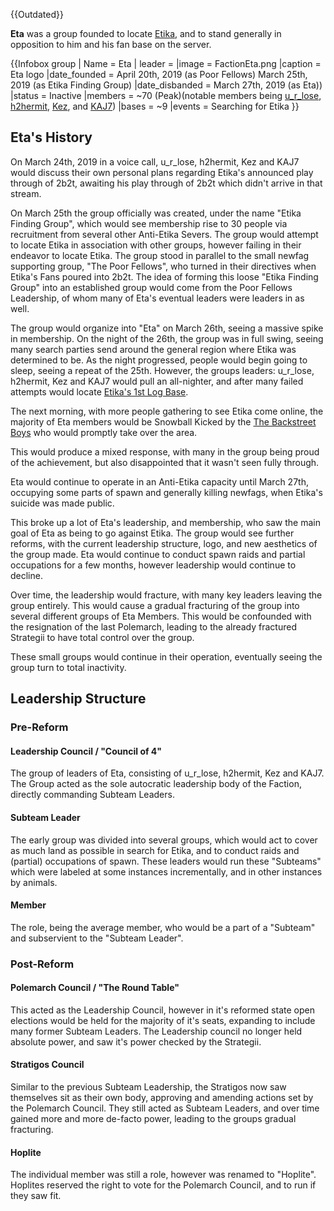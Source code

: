 {{Outdated}}

**Eta** was a group founded to locate [Etika](https://2b2t.miraheze.org/wiki/Etika), and to stand generally in opposition to him and his fan base on the server.

{{Infobox group
| Name = Eta
| leader =
|image = FactionEta.png
|caption = Eta logo
|date_founded = April 20th, 2019 (as Poor Fellows)
March 25th, 2019 (as Etika Finding Group)
|date_disbanded = March 27th, 2019 (as Eta))
|status = Inactive
|members = ~70 (Peak)(notable members being [u_r_lose](https://2b2t.miraheze.org/wiki/u_r_lose), [h2hermit](https://2b2t.miraheze.org/wiki/h2hermit), [Kez](https://2b2t.miraheze.org/wiki/Kez), and [KAJ7](https://2b2t.miraheze.org/wiki/KAJ7))
|bases = ~9
|events = Searching for Etika
}}
## Eta's History
On March 24th, 2019 in a voice call, u_r_lose, h2hermit, Kez and KAJ7 would discuss their own personal plans regarding Etika's announced play through of 2b2t, awaiting his play through of 2b2t which didn't arrive in that stream.

On March 25th the group officially was created, under the name "Etika Finding Group", which would see membership rise to 30 people via recruitment from several other Anti-Etika Severs. The group would attempt to locate Etika in association with other groups, however failing in their endeavor to locate Etika. The group stood in parallel to the small newfag supporting group, "The Poor Fellows", who turned in their directives when Etika's Fans poured into 2b2t. The idea of forming this loose "Etika Finding Group" into an established group would come from the Poor Fellows Leadership, of whom many of Eta's eventual leaders were leaders in as well.

The group would organize into "Eta" on March 26th, seeing a massive spike in membership. On the night of the 26th, the group was in full swing, seeing many search parties send around the general region where Etika was determined to be. As the night progressed, people would begin going to sleep, seeing a repeat of the 25th. However, the groups leaders: u_r_lose, h2hermit, Kez and KAJ7 would pull an all-nighter, and after many failed attempts would locate [Etika's 1st Log Base](https://2b2t.miraheze.org/wiki/Etika%27s_1st_Log_Base).

The next morning, with more people gathering to see Etika come online, the majority of Eta members would be Snowball Kicked by the [The Backstreet Boys](https://2b2t.miraheze.org/wiki/The_Backstreet_Boys) who would promptly take over the area.

This would produce a mixed response, with many in the group being proud of the achievement, but also disappointed that it wasn't seen fully through.

Eta would continue to operate in an Anti-Etika capacity until March 27th, occupying some parts of spawn and generally killing newfags, when Etika's suicide was made public.

This broke up a lot of Eta's leadership, and membership, who saw the main goal of Eta as being to go against Etika. The group would see further reforms, with the current leadership structure, logo, and new aesthetics of the group made. Eta would continue to conduct spawn raids and partial occupations for a few months, however leadership would continue to decline.

Over time, the leadership would fracture, with many key leaders leaving the group entirely. This would cause a gradual fracturing of the group into several different groups of Eta Members. This would be confounded with the resignation of the last Polemarch, leading to the already fractured Strategii to have total control over the group.

These small groups would continue in their operation, eventually seeing the group turn to total inactivity.

## Leadership Structure
### Pre-Reform
#### Leadership Council / "Council of 4"
The group of leaders of Eta, consisting of u_r_lose, h2hermit, Kez and KAJ7. The Group acted as the sole autocratic leadership body of the Faction, directly commanding Subteam Leaders.

#### Subteam Leader
The early group was divided into several groups, which would act to cover as much land as possible in search for Etika, and to conduct raids and (partial) occupations of spawn. These leaders would run these "Subteams" which were labeled at some instances incrementally, and in other instances by animals.

#### Member
The role, being the average member, who would be a part of a "Subteam" and subservient to the "Subteam Leader".

### Post-Reform
#### Polemarch Council / "The Round Table"
This acted as the Leadership Council, however in it's reformed state open elections would be held for the majority of it's seats, expanding to include many former Subteam Leaders. The Leadership council no longer held absolute power, and saw it's power checked by the Strategii.

#### Stratigos Council
Similar to the previous Subteam Leadership, the Stratigos now saw themselves sit as their own body, approving and amending actions set by the Polemarch Council. They still acted as Subteam Leaders, and over time gained more and more de-facto power, leading to the groups gradual fracturing.

#### Hoplite
The individual member was still a role, however was renamed to "Hoplite". Hoplites reserved the right to vote for the Polemarch Council, and to run if they saw fit.